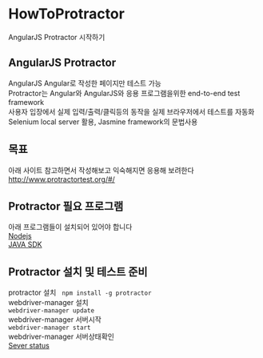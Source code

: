 # HowToProtractor
AngularJS Protractor 시작하기  

## AngularJS Protractor
AngularJS Angular로 작성한 페이지만 테스트 가능  
Protractor는 Angular와 AngularJS와 응용 프로그램을위한 end-to-end test framework  
사용자 입장에서 실제 입력/출력/클릭등의 동작을 실제 브라우저에서 테스트를 자동화  
Selenium local server 활용, Jasmine framework의 문법사용

## 목표
아래 사이트 참고하면서 작성해보고 익숙해지면 응용해 보려한다  
http://www.protractortest.org/#/  

## Protractor 필요 프로그램
아래 프로그램들이 설치되어 있어야 합니다  
[Nodejs](https://nodejs.org/en/)    
[JAVA SDK](http://www.oracle.com/technetwork/java/javase/downloads/index.html)  

## Protractor 설치 및 테스트 준비
protractor 설치  
`npm install -g protractor`  
webdriver-manager 설치  
`webdriver-manager update`  
webdriver-manager 서버시작  
`webdriver-manager start`  
webdriver-manager 서버상태확인  
[Sever status](http://localhost:4444/wd/hub)  
